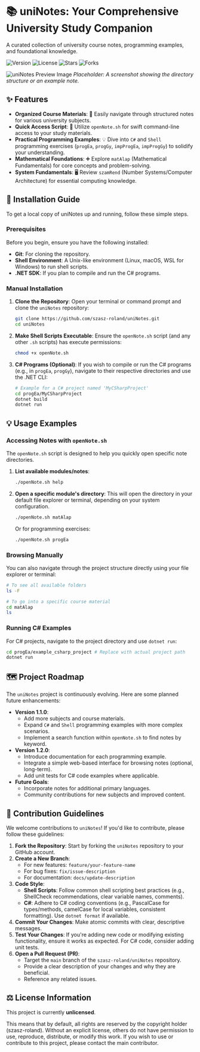 # 📚 uniNotes: Your Comprehensive University Study Companion

A curated collection of university course notes, programming examples, and foundational knowledge.

![Version](https://img.shields.io/badge/version-1.0.0-blue)
![License](https://img.shields.io/badge/license-None-lightgrey)
![Stars](https://img.shields.io/github/stars/szasz-roland/uniNotes?style=social)
![Forks](https://img.shields.io/github/forks/szasz-roland/uniNotes?style=social)

![uniNotes Preview Image](/preview_example.png)
_Placeholder: A screenshot showing the directory structure or an example note._


## ✨ Features

*   **Organized Course Materials**: 📁 Easily navigate through structured notes for various university subjects.
*   **Quick Access Script**: 🚀 Utilize `openNote.sh` for swift command-line access to your study materials.
*   **Practical Programming Examples**: 💡 Dive into `C#` and `Shell` programming exercises (`progEa`, `progGy`, `impProgEa`, `impProgGy`) to solidify your understanding.
*   **Mathematical Foundations**: ➕ Explore `matAlap` (Mathematical Fundamentals) for core concepts and problem-solving.
*   **System Fundamentals**: 🖥️ Review `szamRend` (Number Systems/Computer Architecture) for essential computing knowledge.


## 🚀 Installation Guide

To get a local copy of uniNotes up and running, follow these simple steps.

### Prerequisites

Before you begin, ensure you have the following installed:

*   **Git**: For cloning the repository.
*   **Shell Environment**: A Unix-like environment (Linux, macOS, WSL for Windows) to run shell scripts.
*   **.NET SDK**: If you plan to compile and run the C# programs.

### Manual Installation

1.  **Clone the Repository**:
    Open your terminal or command prompt and clone the `uniNotes` repository:

    ```bash
    git clone https://github.com/szasz-roland/uniNotes.git
    cd uniNotes
    ```

2.  **Make Shell Scripts Executable**:
    Ensure the `openNote.sh` script (and any other `.sh` scripts) has execute permissions:

    ```bash
    chmod +x openNote.sh
    ```

3.  **C# Programs (Optional)**:
    If you wish to compile or run the C# programs (e.g., in `progEa`, `progGy`), navigate to their respective directories and use the .NET CLI:

    ```bash
    # Example for a C# project named 'MyCSharpProject'
    cd progEa/MyCSharpProject
    dotnet build
    dotnet run
    ```


## 💡 Usage Examples

### Accessing Notes with `openNote.sh`

The `openNote.sh` script is designed to help you quickly open specific note directories.

1.  **List available modules/notes**:

    ```bash
    ./openNote.sh help
    ```

2.  **Open a specific module's directory**:
    This will open the directory in your default file explorer or terminal, depending on your system configuration.

    ```bash
    ./openNote.sh matAlap
    ```

    Or for programming exercises:

    ```bash
    ./openNote.sh progEa
    ```

### Browsing Manually

You can also navigate through the project structure directly using your file explorer or terminal:

```bash
# To see all available folders
ls -F

# To go into a specific course material
cd matAlap
ls
```

### Running C# Examples

For C# projects, navigate to the project directory and use `dotnet run`:

```bash
cd progEa/example_csharp_project # Replace with actual project path
dotnet run
```


## 🗺️ Project Roadmap

The `uniNotes` project is continuously evolving. Here are some planned future enhancements:

*   **Version 1.1.0**:
    *   Add more subjects and course materials.
    *   Expand `C#` and `Shell` programming examples with more complex scenarios.
    *   Implement a search function within `openNote.sh` to find notes by keyword.
*   **Version 1.2.0**:
    *   Introduce documentation for each programming example.
    *   Integrate a simple web-based interface for browsing notes (optional, long-term).
    *   Add unit tests for C# code examples where applicable.
*   **Future Goals**:
    *   Incorporate notes for additional primary languages.
    *   Community contributions for new subjects and improved content.


## 🤝 Contribution Guidelines

We welcome contributions to `uniNotes`! If you'd like to contribute, please follow these guidelines:

1.  **Fork the Repository**: Start by forking the `uniNotes` repository to your GitHub account.
2.  **Create a New Branch**:
    *   For new features: `feature/your-feature-name`
    *   For bug fixes: `fix/issue-description`
    *   For documentation: `docs/update-description`
3.  **Code Style**:
    *   **Shell Scripts**: Follow common shell scripting best practices (e.g., ShellCheck recommendations, clear variable names, comments).
    *   **C#**: Adhere to C# coding conventions (e.g., PascalCase for types/methods, camelCase for local variables, consistent formatting). Use `dotnet format` if available.
4.  **Commit Your Changes**: Make atomic commits with clear, descriptive messages.
5.  **Test Your Changes**: If you're adding new code or modifying existing functionality, ensure it works as expected. For C# code, consider adding unit tests.
6.  **Open a Pull Request (PR)**:
    *   Target the `main` branch of the `szasz-roland/uniNotes` repository.
    *   Provide a clear description of your changes and why they are beneficial.
    *   Reference any related issues.


## ⚖️ License Information

This project is currently **unlicensed**.

This means that by default, all rights are reserved by the copyright holder (szasz-roland). Without an explicit license, others do not have permission to use, reproduce, distribute, or modify this work. If you wish to use or contribute to this project, please contact the main contributor.